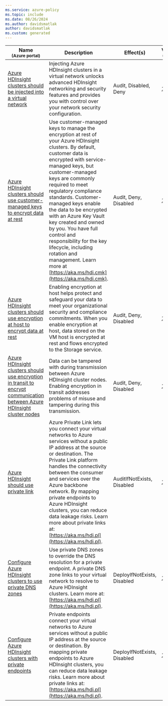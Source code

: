 ```yaml
---
ms.service: azure-policy
ms.topic: include
ms.date: 08/26/2024
ms.author: davidsmatlak
author: davidsmatlak
ms.custom: generated
---
```


|Name<br /><sub>(Azure portal)</sub> |Description |Effect(s) |Version<br /><sub>(GitHub)</sub> |
|---|---|---|---|
|[Azure HDInsight clusters should be injected into a virtual network](https://portal.azure.com/#blade/Microsoft_Azure_Policy/PolicyDetailBlade/definitionId/%2Fproviders%2FMicrosoft.Authorization%2FpolicyDefinitions%2Fb0ab5b05-1c98-40f7-bb9e-dc568e41b501) |Injecting Azure HDInsight clusters in a virtual network unlocks advanced HDInsight networking and security features and provides you with control over your network security configuration. |Audit, Disabled, Deny |[1.0.0](https://github.com/Azure/azure-policy/blob/master/built-in-policies/policyDefinitions/HDInsight/VNETInjection_Audit.json) |
|[Azure HDInsight clusters should use customer-managed keys to encrypt data at rest](https://portal.azure.com/#blade/Microsoft_Azure_Policy/PolicyDetailBlade/definitionId/%2Fproviders%2FMicrosoft.Authorization%2FpolicyDefinitions%2F64d314f6-6062-4780-a861-c23e8951bee5) |Use customer-managed keys to manage the encryption at rest of your Azure HDInsight clusters. By default, customer data is encrypted with service-managed keys, but customer-managed keys are commonly required to meet regulatory compliance standards. Customer-managed keys enable the data to be encrypted with an Azure Key Vault key created and owned by you. You have full control and responsibility for the key lifecycle, including rotation and management. Learn more at [https://aka.ms/hdi.cmk](https://aka.ms/hdi.cmk). |Audit, Deny, Disabled |[1.0.1](https://github.com/Azure/azure-policy/blob/master/built-in-policies/policyDefinitions/HDInsight/CMK_Audit.json) |
|[Azure HDInsight clusters should use encryption at host to encrypt data at rest](https://portal.azure.com/#blade/Microsoft_Azure_Policy/PolicyDetailBlade/definitionId/%2Fproviders%2FMicrosoft.Authorization%2FpolicyDefinitions%2F1fd32ebd-e4c3-4e13-a54a-d7422d4d95f6) |Enabling encryption at host helps protect and safeguard your data to meet your organizational security and compliance commitments. When you enable encryption at host, data stored on the VM host is encrypted at rest and flows encrypted to the Storage service. |Audit, Deny, Disabled |[1.0.0](https://github.com/Azure/azure-policy/blob/master/built-in-policies/policyDefinitions/HDInsight/EncryptionAtHost_Audit.json) |
|[Azure HDInsight clusters should use encryption in transit to encrypt communication between Azure HDInsight cluster nodes](https://portal.azure.com/#blade/Microsoft_Azure_Policy/PolicyDetailBlade/definitionId/%2Fproviders%2FMicrosoft.Authorization%2FpolicyDefinitions%2Fd9da03a1-f3c3-412a-9709-947156872263) |Data can be tampered with during transmission between Azure HDInsight cluster nodes. Enabling encryption in transit addresses problems of misuse and tampering during this transmission. |Audit, Deny, Disabled |[1.0.0](https://github.com/Azure/azure-policy/blob/master/built-in-policies/policyDefinitions/HDInsight/EncryptionInTransit_Audit.json) |
|[Azure HDInsight should use private link](https://portal.azure.com/#blade/Microsoft_Azure_Policy/PolicyDetailBlade/definitionId/%2Fproviders%2FMicrosoft.Authorization%2FpolicyDefinitions%2Fc8cc2f85-e019-4065-9fa3-5e6a2b2dde56) |Azure Private Link lets you connect your virtual networks to Azure services without a public IP address at the source or destination. The Private Link platform handles the connectivity between the consumer and services over the Azure backbone network. By mapping private endpoints to Azure HDInsight clusters, you can reduce data leakage risks. Learn more about private links at: [https://aka.ms/hdi.pl](https://aka.ms/hdi.pl). |AuditIfNotExists, Disabled |[1.0.0](https://github.com/Azure/azure-policy/blob/master/built-in-policies/policyDefinitions/HDInsight/PrivateEndpoint_AINE.json) |
|[Configure Azure HDInsight clusters to use private DNS zones](https://portal.azure.com/#blade/Microsoft_Azure_Policy/PolicyDetailBlade/definitionId/%2Fproviders%2FMicrosoft.Authorization%2FpolicyDefinitions%2F43d6e3bd-fc6a-4b44-8b4d-2151d8736a11) |Use private DNS zones to override the DNS resolution for a private endpoint. A private DNS zone links to your virtual network to resolve to Azure HDInsight clusters. Learn more at: [https://aka.ms/hdi.pl](https://aka.ms/hdi.pl). |DeployIfNotExists, Disabled |[1.0.0](https://github.com/Azure/azure-policy/blob/master/built-in-policies/policyDefinitions/HDInsight/PrivateDNSZone_DINE.json) |
|[Configure Azure HDInsight clusters with private endpoints](https://portal.azure.com/#blade/Microsoft_Azure_Policy/PolicyDetailBlade/definitionId/%2Fproviders%2FMicrosoft.Authorization%2FpolicyDefinitions%2F2676090a-4baf-46ac-9085-4ac02cc50e3e) |Private endpoints connect your virtual networks to Azure services without a public IP address at the source or destination. By mapping private endpoints to Azure HDInsight clusters, you can reduce data leakage risks. Learn more about private links at: [https://aka.ms/hdi.pl](https://aka.ms/hdi.pl). |DeployIfNotExists, Disabled |[1.0.0](https://github.com/Azure/azure-policy/blob/master/built-in-policies/policyDefinitions/HDInsight/PrivateEndpoint_DINE.json) |

